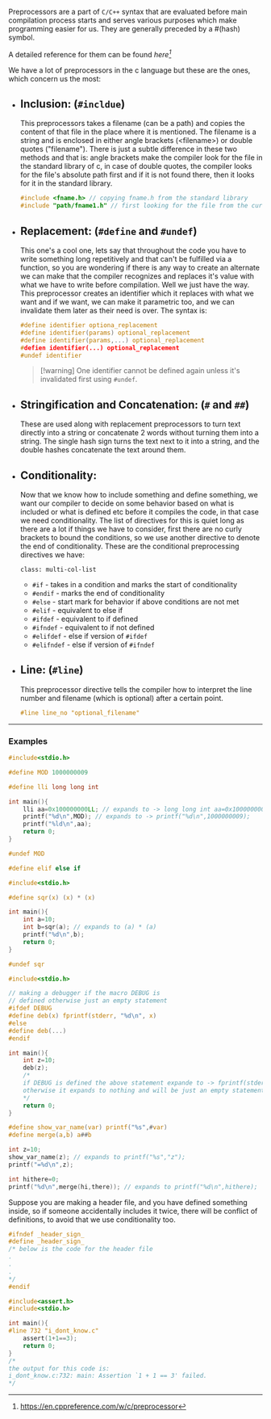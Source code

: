 Preprocessors are a part of `C/C++` syntax that are evaluated before main compilation process starts and serves various purposes which make programming easier for us. They are generally preceded by a #(hash) symbol.

A detailed reference for them can be found _here[^1]_

We have a lot of preprocessors in the c language but these are the ones, which concern us the most:
- ## Inclusion: (`#incldue`)
	This preprocessors takes a filename (can be a path) and copies the content of that file in the place where it is mentioned. The filename is a string and is enclosed in either angle brackets (\<filename\>) or double quotes (\"filename\"). There is just a subtle difference in these two methods and that is: angle brackets make the compiler look for the file in the standard library of c, in case of double quotes, the compiler looks for the file's absolute path first and if it is not found there, then it looks for it in the standard library.
	```c
	#include <fname.h> // copying fname.h from the standard library
	#include "path/fname1.h" // first looking for the file from the current folder, if not present looking in the standard library
	```
- ## Replacement: (`#define` and `#undef`)
	This one's a cool one, lets say that throughout the code you have to write something long repetitively and that can't be fulfilled via a function, so you are wondering if there is any way to create an alternate we can make that the compiler recognizes and replaces it's value with what we have to write before compilation. Well we just have the way.
	This preprocessor creates an identifier which it replaces with what we want and if we want, we can make it parametric too, and we can invalidate them later as their need is over. The syntax is:
	```c
	#define identifier optiona_replacement
	#define identifier(params) optional_replacement
	#define identifier(params,...) optional_replacement
	#defien identifier(...) optional_replacement
	#undef identifier
	```
	> [!warning] One identifier cannot be defined again unless it's invalidated first using `#undef`.

- ## Stringification and Concatenation: (`#` and `##`)
	These are used along with replacement preprocessors to turn text directly into a string or concatenate 2 words without turning them into a string.
	The single hash sign turns the text next to it into a string, and the double hashes concatenate the text around them.
- ## Conditionality:
	Now that we know how to include something and define something, we want our compiler to decide on some behavior based on what is included or what is defined etc before it compiles the code, in that case we need conditionality. The list of directives for this is quiet long as there are a lot if things we have to consider, first there are no curly brackets to bound the conditions, so we use another directive to denote the end of conditionality.
	These are the conditional preprocessing directives we have:
	
	`class: multi-col-list`

	- `#if` - takes in a condition and marks the start of conditionality
	- `#endif` - marks the end of conditionality
	- `#else` - start mark for behavior if above conditions are not met
	- `#elif` - equivalent to else if
	- `#ifdef` - equivalent to if defined
	- `#ifndef` - equivalent to if not defined
	- `#elifdef` - else if version of `#ifdef`
	- `#elifndef` - else if version of `#ifndef`

- ## Line: (`#line`)
	This preprocessor directive tells the compiler how to interpret the line number and filename (which is optional) after a certain point.
	```c
	#line line_no "optional_filename"
	```

---
### Examples
```c
#include<stdio.h>

#define MOD 1000000009

#define lli long long int

int main(){
	lli aa=0x100000000LL; // expands to -> long long int aa=0x100000000LL;
	printf("%d\n",MOD); // expands to -> printf("%d\n",1000000009);
	printf("%ld\n",aa);
	return 0;
}

#undef MOD
```

```c
#define elif else if
```

```c
#include<stdio.h>

#define sqr(x) (x) * (x)

int main(){
	int a=10;
	int b=sqr(a); // expands to (a) * (a)
	printf("%d\n",b);
	return 0;
}

#undef sqr
```

```c
#include<stdio.h>

// making a debugger if the macro DEBUG is
// defined otherwise just an empty statement
#ifdef DEBUG
#define deb(x) fprintf(stderr, "%d\n", x)
#else
#define deb(...)
#endif

int main(){
	int z=10;
	deb(z);
	/*
	if DEBUG is defined the above statement expande to -> fprintf(stderr, "%d\n", z);
	otherwise it expands to nothing and will be just an empty statement
	*/
	return 0;
}
```

```c
#define show_var_name(var) printf("%s",#var)
#define merge(a,b) a##b

int z=10;
show_var_name(z); // expands to printf("%s","z");
printf("=%d\n",z);

int hithere=0;
printf("%d\n",merge(hi,there)); // expands to printf("%d\n",hithere);
```

Suppose you are making a header file, and you have defined something inside, so if someone accidentally includes it twice, there will be conflict of definitions, to avoid that we use conditionality too.
```c
#ifndef _header_sign_
#define _header_sign_
/* below is the code for the header file
.
.
.
*/
#endif
```

```c file:test.c
#include<assert.h>
#include<stdio.h>

int main(){
#line 732 "i_dont_know.c"
	assert(1+1==3);
	return 0;
}
/*
the output for this code is:
i_dont_know.c:732: main: Assertion `1 + 1 == 3' failed.
*/
```

[^1]: https://en.cppreference.com/w/c/preprocessor